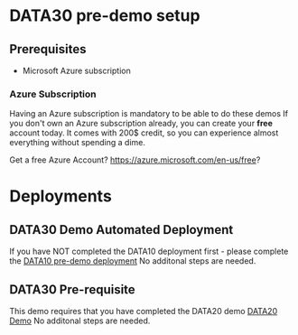# DATA30 pre-demo setup

## Prerequisites

- Microsoft Azure subscription

### Azure Subscription

Having an Azure subscription is mandatory to be able to do these demos If you don't own an Azure subscription already, you can create your **free** account today. It comes with 200$ credit, so you can experience almost everything without spending a dime.

Get a free Azure Account?
https://azure.microsoft.com/en-us/free?



# Deployments

## DATA30 Demo Automated Deployment

If you have NOT completed the DATA10 deployment first - please complete the [DATA10 pre-demo deployment](data10\deployment\README.md)
No additonal steps are needed.

## DATA30 Pre-requisite

This demo requires that you have completed the DATA20 demo  [DATA20 Demo](data20\demos\README.md)
No additonal steps are needed.
